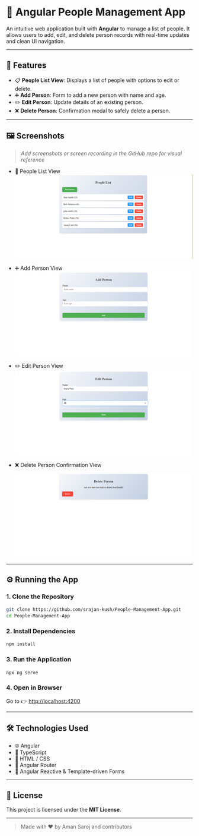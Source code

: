 # 👥 Angular People Management App

An intuitive web application built with **Angular** to manage a list of people. It allows users to add, edit, and delete person records with real-time updates and clean UI navigation.

---

## 🚀 Features

- 📋 **People List View**: Displays a list of people with options to edit or delete.
- ➕ **Add Person**: Form to add a new person with name and age.
- ✏️ **Edit Person**: Update details of an existing person.
- ❌ **Delete Person**: Confirmation modal to safely delete a person.

---

## 🖼️ Screenshots

> _Add screenshots or screen recording in the GitHub repo for visual reference_

- 📄 People List View
  ![People List View](https://github.com/amansaroj9616/People-Management-Frontend/blob/6b70972226ee3b399788531c03614cac8d1ce25a/screenshots/people-list.png)
- ➕ Add Person View
    ![Add Person View](https://github.com/amansaroj9616/People-Management-Frontend/blob/6b70972226ee3b399788531c03614cac8d1ce25a/screenshots/add-person.png)
- ✏️ Edit Person View
    ![Edit Person View](https://github.com/amansaroj9616/People-Management-Frontend/blob/6b70972226ee3b399788531c03614cac8d1ce25a/screenshots/edit-person.png)
- ❌ Delete Person Confirmation View
  
    ![Delete Person Confirmation View](https://github.com/amansaroj9616/People-Management-Frontend/blob/6b70972226ee3b399788531c03614cac8d1ce25a/screenshots/delete-person.png)

---

## ⚙️ Running the App

### 1. Clone the Repository
```bash
git clone https://github.com/srajan-kush/People-Management-App.git
cd People-Management-App
```

### 2. Install Dependencies
```bash
npm install
```

### 3. Run the Application
```bash
npx ng serve
```

### 4. Open in Browser
Go to 👉 [http://localhost:4200](http://localhost:4200)

---

## 🛠 Technologies Used

- 🌐 Angular
- 🧠 TypeScript
- 🎨 HTML / CSS
- 🧭 Angular Router
- 📝 Angular Reactive & Template-driven Forms

---

## 📄 License

This project is licensed under the **MIT License**.

---

> Made with ❤️ by Aman Saroj  and contributors
